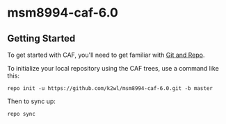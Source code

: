 # msm8994-caf-6.0

Getting Started
---------------

To get started with CAF, you'll need to get
familiar with [Git and Repo](http://source.android.com/source/using-repo.html).

To initialize your local repository using the CAF trees, use a command like this:

    repo init -u https://github.com/k2wl/msm8994-caf-6.0.git -b master

Then to sync up:

    repo sync
